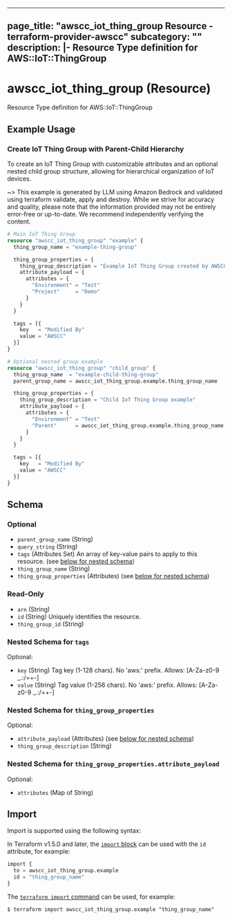 
---
page_title: "awscc_iot_thing_group Resource - terraform-provider-awscc"
subcategory: ""
description: |-
  Resource Type definition for AWS::IoT::ThingGroup
---

# awscc_iot_thing_group (Resource)

Resource Type definition for AWS::IoT::ThingGroup

## Example Usage

### Create IoT Thing Group with Parent-Child Hierarchy

To create an IoT Thing Group with customizable attributes and an optional nested child group structure, allowing for hierarchical organization of IoT devices.

~> This example is generated by LLM using Amazon Bedrock and validated using terraform validate, apply and destroy. While we strive for accuracy and quality, please note that the information provided may not be entirely error-free or up-to-date. We recommend independently verifying the content.

```terraform
# Main IoT Thing Group
resource "awscc_iot_thing_group" "example" {
  thing_group_name = "example-thing-group"

  thing_group_properties = {
    thing_group_description = "Example IoT Thing Group created by AWSCC provider"
    attribute_payload = {
      attributes = {
        "Environment" = "Test"
        "Project"     = "Demo"
      }
    }
  }

  tags = [{
    key   = "Modified By"
    value = "AWSCC"
  }]
}

# Optional nested group example
resource "awscc_iot_thing_group" "child_group" {
  thing_group_name  = "example-child-thing-group"
  parent_group_name = awscc_iot_thing_group.example.thing_group_name

  thing_group_properties = {
    thing_group_description = "Child IoT Thing Group example"
    attribute_payload = {
      attributes = {
        "Environment" = "Test"
        "Parent"      = awscc_iot_thing_group.example.thing_group_name
      }
    }
  }

  tags = [{
    key   = "Modified By"
    value = "AWSCC"
  }]
}
```

<!-- schema generated by tfplugindocs -->
## Schema

### Optional

- `parent_group_name` (String)
- `query_string` (String)
- `tags` (Attributes Set) An array of key-value pairs to apply to this resource. (see [below for nested schema](#nestedatt--tags))
- `thing_group_name` (String)
- `thing_group_properties` (Attributes) (see [below for nested schema](#nestedatt--thing_group_properties))

### Read-Only

- `arn` (String)
- `id` (String) Uniquely identifies the resource.
- `thing_group_id` (String)

<a id="nestedatt--tags"></a>
### Nested Schema for `tags`

Optional:

- `key` (String) Tag key (1-128 chars). No 'aws:' prefix. Allows: [A-Za-z0-9 _.:/=+-]
- `value` (String) Tag value (1-256 chars). No 'aws:' prefix. Allows: [A-Za-z0-9 _.:/=+-]


<a id="nestedatt--thing_group_properties"></a>
### Nested Schema for `thing_group_properties`

Optional:

- `attribute_payload` (Attributes) (see [below for nested schema](#nestedatt--thing_group_properties--attribute_payload))
- `thing_group_description` (String)

<a id="nestedatt--thing_group_properties--attribute_payload"></a>
### Nested Schema for `thing_group_properties.attribute_payload`

Optional:

- `attributes` (Map of String)

## Import

Import is supported using the following syntax:

In Terraform v1.5.0 and later, the [`import` block](https://developer.hashicorp.com/terraform/language/import) can be used with the `id` attribute, for example:

```terraform
import {
  to = awscc_iot_thing_group.example
  id = "thing_group_name"
}
```

The [`terraform import` command](https://developer.hashicorp.com/terraform/cli/commands/import) can be used, for example:

```shell
$ terraform import awscc_iot_thing_group.example "thing_group_name"
```

